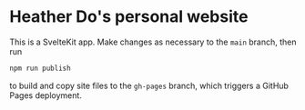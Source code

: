 # Heather Do's personal website

This is a SvelteKit app. Make changes as necessary to the `main` branch, then run

```zsh
npm run publish
```

to build and copy site files to the `gh-pages` branch, which triggers a GitHub Pages deployment.
